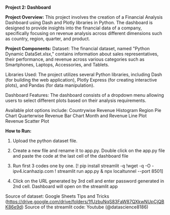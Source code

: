 **Project 2: Dashboard**

**Project Overview:**
This project involves the creation of a Financial Analysis Dashboard using Dash and Plotly libraries in Python. The dashboard is designed to provide insights into the financial data of a company, specifically focusing on revenue analysis across different dimensions such as country, region, quarter, and product.

**Project Components:**
Dataset:
The financial dataset, named "Python Dynamic DataSet.xlsx," contains information about sales representatives, their performance, and revenue across various categories such as Smartphones, Laptops, Accessories, and Tablets.

Libraries Used:
The project utilizes several Python libraries, including Dash (for building the web application), Plotly Express (for creating interactive plots), and Pandas (for data manipulation).

Dashboard Features:
The dashboard consists of a dropdown menu allowing users to select different plots based on their analysis requirements.

Available plot options include:
Countrywise Revenue Histogram
Region Pie Chart
Quarterwise Revenue Bar Chart
Month and Revenue Line Plot
Revenue Scatter Plot

**How to Run:**
1. Upload the python dataset file.

2. Create a new file and rename it to app.py. Double click on the app.py file and paste the code at the last cell of the dashboard file

3. Run first 3 codes one by one.
[! pip install streamlit -q
!wget -q -O - ipv4.icanhazip.com
! streamlit run app.py & npx localtunnel --port 8501]

4. Click on the URL generated by 3rd cell and enter password generated in 2nd cell.
Dashboard will open on the streamlit app


Source of dataset: Google Sheets Tips and Tricks (https://drive.google.com/drive/folders/1fUzbuNqS83FaW87QXkwNUpCjQBK86e9d)
Source of the streamlit code: Youtube (@datascience8186)

